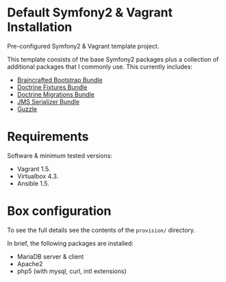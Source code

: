 # Default Symfony2 & Vagrant Installation

Pre-configured Symfony2 & Vagrant template project.

This template consists of the base Symfony2 packages plus a collection of additional packages that I commonly use. This currently includes:

* [Braincrafted Bootstrap Bundle](http://bootstrap.braincrafted.com/)
* [Doctrine Fixtures Bundle](http://symfony.com/doc/current/bundles/DoctrineFixturesBundle/index.html)
* [Doctrine Migrations Bundle](http://symfony.com/doc/current/bundles/DoctrineMigrationsBundle/index.html)
* [JMS Serializer Bundle](https://github.com/schmittjoh/JMSSerializerBundle)
* [Guzzle](http://guzzlephp.org/)


# Requirements

Software & minimum tested versions:

* Vagrant 1.5.
* Virtualbox 4.3.
* Ansible 1.5.


# Box configuration

To see the full details see the contents of the ```provision/``` directory.

In brief, the following packages are installed:

* MariaDB server & client
* Apache2
* php5 (with mysql, curl, intl extensions)

